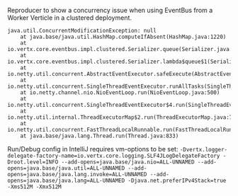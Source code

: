 Reproducer to show a concurrency issue when using EventBus from a Worker Verticle in a clustered deployment.

```
java.util.ConcurrentModificationException: null
	at java.base/java.util.HashMap.computeIfAbsent(HashMap.java:1220)
	at io.vertx.core.eventbus.impl.clustered.Serializer.queue(Serializer.java:64)
	at io.vertx.core.eventbus.impl.clustered.Serializer.lambda$queue$1(Serializer.java:67)
	at io.netty.util.concurrent.AbstractEventExecutor.safeExecute(AbstractEventExecutor.java:164)
	at io.netty.util.concurrent.SingleThreadEventExecutor.runAllTasks(SingleThreadEventExecutor.java:469)
	at io.netty.channel.nio.NioEventLoop.run(NioEventLoop.java:500)
	at io.netty.util.concurrent.SingleThreadEventExecutor$4.run(SingleThreadEventExecutor.java:986)
	at io.netty.util.internal.ThreadExecutorMap$2.run(ThreadExecutorMap.java:74)
	at io.netty.util.concurrent.FastThreadLocalRunnable.run(FastThreadLocalRunnable.java:30)
	at java.base/java.lang.Thread.run(Thread.java:833)
```

Run/Debug config in IntelliJ requires vm-options to be set: `-Dvertx.logger-delegate-factory-name=io.vertx.core.logging.SLF4JLogDelegateFactory -Droot.level=INFO --add-opens=java.base/java.nio=ALL-UNNAMED --add-opens=java.base/java.util=ALL-UNNAMED --add-opens=java.base/java.lang.invoke=ALL-UNNAMED --add-opens=java.base/java.lang=ALL-UNNAMED -Djava.net.preferIPv4Stack=true -Xms512M -Xmx512M`
